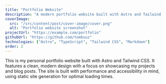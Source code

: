 ```yaml
---
title: "Portfolio Website"
description: "A modern portfolio website built with Astro and Tailwind CSS"
coverImage:
  src: "/src/content/post/cover-image/cover.png"
  alt: "Portfolio website screenshot"
projectUrl: "https://example.com/portfolio"
githubUrl: "https://github.com/tombuuz"
technologies: ["Astro", "TypeScript", "Tailwind CSS", "Markdown"]
order: 2
---
```


This is my personal portfolio website built with Astro and Tailwind CSS. It features a clean, modern design with a focus on showcasing my projects and blog posts. The site is built with performance and accessibility in mind, using static site generation for optimal loading times. 